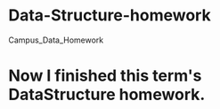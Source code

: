 # Data-Structure-homework
Campus_Data_Homework
# Now I finished this term's DataStructure homework.
